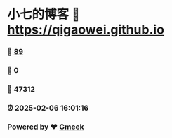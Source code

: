 # 小七的博客 :link: https://qigaowei.github.io 
### :page_facing_up: [89](https://qigaowei.github.io/tag.html) 
### :speech_balloon: 0 
### :hibiscus: 47312 
### :alarm_clock: 2025-02-06 16:01:16 
### Powered by :heart: [Gmeek](https://github.com/Meekdai/Gmeek)
